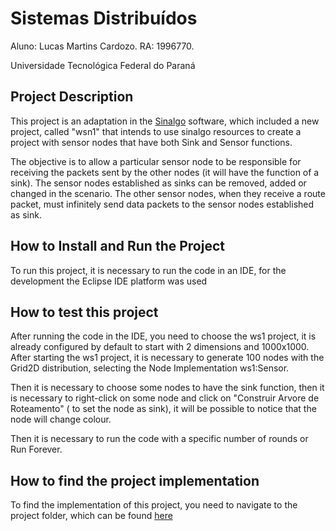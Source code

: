 # Sistemas Distribuídos
Aluno: Lucas Martins Cardozo.          RA: 1996770.

Universidade Tecnológica Federal do Paraná


## Project Description
This project is an adaptation in the [Sinalgo](https://github.com/Sinalgo/) software, which included a new project, called "wsn1" that intends to use sinalgo resources to create a project with sensor nodes that have both Sink and Sensor functions.

The objective is to allow a particular sensor node to be responsible for receiving the packets sent by the other nodes (it will have the function of a sink). The sensor nodes established as sinks can be removed, added or changed in the scenario. The other sensor nodes, when they receive a route packet, must infinitely send data packets to the sensor nodes established as sink.


## How to Install and Run the Project
To run this project, it is necessary to run the code in an IDE, for the development the Eclipse IDE platform was used


## How to test this project
After running the code in the IDE, you need to choose the ws1 project, it is already configured by default to start with 2 dimensions and 1000x1000. After starting the ws1 project, it is necessary to generate 100 nodes with the Grid2D distribution, selecting the Node Implementation ws1:Sensor.

Then it is necessary to choose some nodes to have the sink function, then it is necessary to right-click on some node and click on "Construir Arvore de Roteamento" ( to set the node as sink), it will be possible to notice that the node will change colour.

Then it is necessary to run the code with a specific number of rounds or Run Forever.

## How to find the project implementation

To find the implementation of this project, you need to navigate to the project folder, which can be found [here](https://github.com/lucaocardozo/sistemas-distribuidos-sinalgo/tree/master/Sinalgo_Exame_1996770/src/projects/wsn1)
